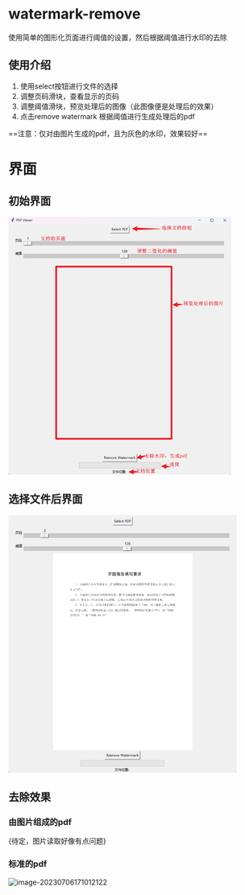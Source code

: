 # watermark-remove
使用简单的图形化页面进行阈值的设置，然后根据阈值进行水印的去除

## 使用介绍

1. 使用select按钮进行文件的选择
2. 调整页码滑块，查看显示的页码
3. 调整阈值滑块，预览处理后的图像（此图像便是处理后的效果）
4. 点击remove watermark 根据阈值进行生成处理后的pdf

==注意：仅对由图片生成的pdf，且为灰色的水印，效果较好==



# 界面

## 初始界面

<img src="./🖼️IMG/README_img/image-20230706165052524.png" alt="image-20230706165052524" style="zoom:50%;" />

## 选择文件后界面



<img src="./🖼️IMG/README_img/image-20230706172150225.png" alt="image-20230706172150225" style="zoom: 50%;" />



## 去除效果

### 由图片组成的pdf

{待定，图片读取好像有点问题}

### 标准的pdf

![image-20230706171012122](./🖼️IMG/README_img/image-20230706171012122.png)

